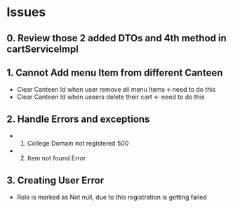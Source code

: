 # Issues

## 0. Review those 2 added DTOs and 4th method in cartServiceImpl

## 1. Cannot Add menu Item from different Canteen

- Clear Canteen Id when user remove all menu Items <-need to do this
- Clear Canteen Id when useers delete their cart  <- need to do this 


## 2. Handle Errors and exceptions 

- 1. College Domain not registered 500
- 2. Item not found Error


## 3. Creating User Error
- Role is marked as Not null, due to this registration is getting failed
